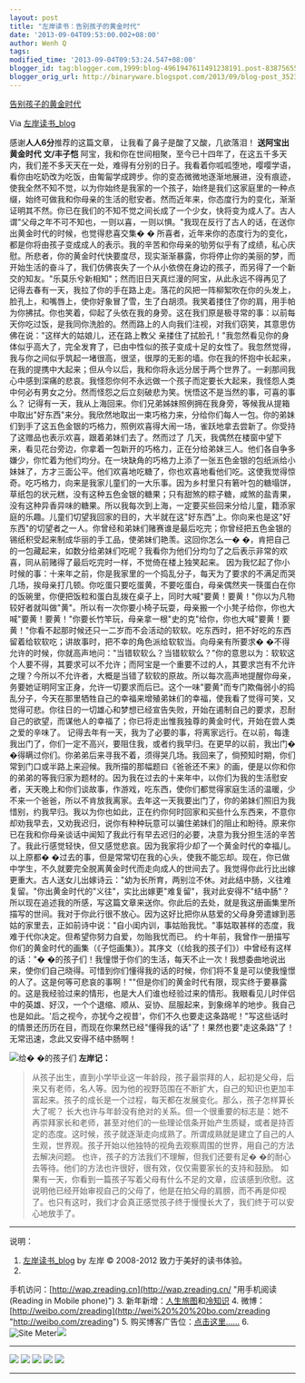 ```yaml
---
layout: post
title: "左岸读书：告别孩子的黄金时代"
date: '2013-09-04T09:53:00.002+08:00'
author: Wenh Q
tags:
modified_time: '2013-09-04T09:53:24.547+08:00'
blogger_id: tag:blogger.com,1999:blog-4961947611491238191.post-8387565508335277506
blogger_orig_url: http://binaryware.blogspot.com/2013/09/blog-post_3523.html
---
```


[
告别孩子的黄金时代](http://zreading.cn.feedsportal.com/c/35042/f/647833/s/30be57fc/sc/38/l/0L0Szreading0Bcn0Carchives0C39750Bhtml/story01.htm)

Via [左岸读书_blog](http://www.zreading.cn/)

感谢**人人6分**推荐的这篇文章， 让我看了鼻子是酸了又酸，几欲落泪！
**送阿宝出黄金时代**
**文/丰子恺**
阿宝，我和你在世间相聚，至今已十四年了，在这五千多天内，我们差不多天天在一处，难得有分别的日子。我看着你呱呱堕地，嘤嘤学语，看你由吃奶改为吃饭，由匍匐学成跨步。你的变态微微地逐渐地展进，没有痕迹，使我全然不知不觉，以为你始终是我家的一个孩子，始终是我们这家庭里的一种点缀，始终可做我和你母亲的生活的慰安者。然而近年来，你态度行为的变化，渐渐证明其不然。你已在我们的不知不觉之间长成了一个少女，快将变为成人了。古人谓"父母之年不可不知也，一则以喜，一则以惧。"我现在反行了古人的话，在送你出黄金时代的时候，也觉得悲喜交集�
�
所喜者，近年来你的态度行为的变化，都是你将由孩子变成成人的表示。我的辛苦和你母亲的劬劳似乎有了成绩，私心庆慰。所悲者，你的黄金时代快要度尽，现实渐渐暴露，你将停止你的美丽的梦，而开始生活的奋斗了，我们仿佛丧失了一个从小依傍在身边的孩子，而另得了一个新交的知友。"乐莫乐兮新相知"；然而旧日天真烂漫的阿宝，从此永远不得再见了
记得去春有一天，我拉了你的手在路上走。落花的风把一阵柳絮吹在你的头发上，脸孔上，和嘴唇上，使你好象冒了雪，生了白胡须。我笑着搂住了你的肩，用手帕为你拂拭。你也笑着，仰起了头依在我的身旁。这在我们原是极寻常的事：以前每天你吃过饭，是我同你洗脸的。然而路上的人向我们注视，对我们窃笑，其意思仿佛在说："这样大的姑娘儿，还在路上教父
亲搂住了拭脸孔！"我忽然看见你的身体似乎高大了，完全发育了，已由中性似的孩子变成十足的女性了。我忽然觉得，我与你之间似乎筑起一堵很高，很坚，很厚的无影的墙。你在我的怀抱中长起来，在我的提携中大起来；但从今以后，我和你将永远分居于两个世界了。一刹那间我心中感到深痛的悲哀。我怪怨你何不永远做一个孩子而定要长大起来，我怪怨人类中何必有男女之分。然而怪怨之后立刻破悲为笑。恍悟这不是当然的事，可喜的事么？
记得有一天，我从上海回来。你们兄弟姊妹照例拥在我身旁，等候我从提箱中取出"好东西"来分。我欣然地取出一束巧格力来，分给你们每人一包。你的弟妹们到手了这五色金银的巧格力，照例欢喜得大闹一场，雀跃地拿去尝新了。你受持了这赠品也表示欢喜，跟着弟妹们去了。然而过了
几天，我偶然在楼窗中望下来，看见花台旁边，你拿着一包新开的巧格力，正在分给弟妹三人。他们各自争多嫌少，你忙着为他们均分。在一块缺角的巧格力上添了一张五色金银的包纸派给小妹妹了，方才三面公平。他们欢喜地吃糖了，你也欢喜地看他们吃。这使我觉得惊奇。吃巧格力，向来是我家儿童们的一大乐事。因为乡村里只有箬叶包的糖塌饼，草纸包的状元糕，没有这种五色金银的糖果；只有甜煞的粽子糖，咸煞的盐青果，没有这种异香异味的糖果。所以我每次到上海，一定要买些回来分给儿童，籍添家庭的乐趣。儿童们切望我回家的目的，大半就在这"好东西"上。你向来也是这"好东西"的切望者之一人。你曾经和弟妹们赌赛谁是最后吃完；你曾经把五色金银的锡纸积受起来制成华丽的手工品，使弟妹们艳羡。这回你怎么一�
�，肯把自己的一包藏起来，如数分给弟妹们吃呢？我看你为他们分均匀了之后表示非常的欢喜，同从前赌得了最后吃完时一样，不觉倚在楼上独笑起来。
因为我忆起了你小时候的事：十来年之前，你是我家里的一个捣乱分子，每天为了要求的不满足而哭几场，挨母亲打几顿。你吃蛋只要吃蛋黄，不要吃蛋白，母亲偶然夹一筷蛋白在你的饭碗里，你便把饭粒和蛋白乱拨在桌子上，同时大喊"要黄！要黄！"你以为凡物较好者就叫做"黄"。所以有一次你要小椅子玩耍，母亲搬一个小凳子给你，你也大喊"要黄！要黄！"你要长竹竿玩，母亲拿一根"史的克"给你，你也大喊"要黄！要黄！"你看不起那时候还只一二岁而不会活动的软软。吃东西时，把不好吃的东西留着给软软吃；讲故事时，把不幸的角色派给软软当。向母亲有所要求�
�不得允许的时候，你就高声地问："当错软软么？当错软软么？"你的意思以为：软软这个人要不得，其要求可以不允许；而阿宝是一个重要不过的人，其要求岂有不允许之理？今所以不允许者，大概是当错了软软的原故。所以每次高声地提醒你母亲，务要她证明阿宝正身，允许一切要求而后已。这个一味"要黄"而专门欺侮弱小的捣乱分子，今天在那里牺牲自己的幸福来增殖弟妹们的幸福，使我看了觉得可笑，又觉得可悲。你往日的一切雄心和梦想已经宣告失败，开始在遏制自己的要求，忍耐自己的欲望，而谋他人的幸福了；你已将走出惟我独尊的黄金时代，开始在尝人类之爱的辛味了。
记得去年有一天，我为了必要的事，将离家远行。在以前，每逢我出门了，你们一定不高兴，要阻住我，或者约我早归。在更早的以前，我出门�
�得瞒过你们。你弟弟后来寻我不着，须得哭几场。我回来了，倘预知时期，你们常到门口或半路上来迎候。我所描的那幅题曰《爸爸还不来》的画，便是以你和你的弟弟的等我归家为题材的。因为我在过去的十来年中，以你们为我的生活慰安者，天天晚上和你们谈故事，作游戏，吃东西，使你们都觉得家庭生活的温暖，少不来一个爸爸，所以不肯放我离家。去年这一天我要出门了，你的弟妹们照旧为我惜别，约我早归。我以为你也如此，正在约你何时回家和买些什么东西来，不意你却劝我早去，又劝我迟归，说你有种种玩意可以骗住弟妹们的阻止和盼待。原来你已在我和你母亲谈话中闻知了我此行有早去迟归的必要，决意为我分担生活的辛苦了。我此行感觉轻快，但又感觉悲哀。因为我家将少却了一个黄金时代的幸福儿。
以上原都�
�过去的事，但是常常切在我的心头，使我不能忘却。现在，你已做中学生，不久就要完全脱离黄金时代而走向成人的世间去了。我觉得你此行比出嫁更重大。古人送女儿出嫁诗云："幼为长所育，两别泣不休。对此结中肠，义往难复留。"你出黄金时代的"义往"，实比出嫁更"难复留"，我对此安得不"结中肠"？所以现在追述我的所感，写这篇文章来送你。你此后的去处，就是我这册画集里所描写的世间。我对于你此行很不放心。因为这好比把你从慈爱的父母身旁遣嫁到恶姑的家里去，正如前诗中说："自小闺内训，事姑贻我忧。"事姑取甚样的态度，我难于代你决定。但希望你努力自爱，勿贻我忧而已。
约十年前，我曾作一册描写你们的黄金时代的画集（《子恺画集》）。其序文（《给我的孩子们》）中曾经有这样的话："�
�的孩子们！我憧憬于你们的生活，每天不止一次！我想委曲地说出来，使你们自己晓得。可惜到你们懂得我的话的时候，你们将不复是可以使我憧憬的人了。这是何等可悲哀的事啊！""但是你们的黄金时代有限，现实终于要暴露的。这是我经验过来的情形，也是大人们谁也经验过来的情形。我眼看见儿时伴侣中的英雄、好汉，一个个退缩、顺从、妥协、屈服起来，到象绵羊的地步。我自己也是如此。'后之视今，亦犹今之视昔'，你们不久也要走这条路呢！"写这些话时的情景还历历在目，而现在你果然已经"懂得我的话"了！果然也要"走这条路"了！无常迅速，念此又安得不结中肠啊！



![给�
�的孩子们](http://www.zreading.net/wp-content/uploads/2013/09/hjsd.jpg)
**左岸记：**

> 从孩子出生，直到小学毕业这一年龄段，孩子最崇拜的人，起初是父母，后来又有老师，名人等。因为他的视野范围在不断扩大，自己的知识也更加丰富起来。孩子的成长是一个过程，每天都在发展变化。那么，孩子怎样算长大了呢？
> 长大也许与年龄没有绝对的关系。但一个很重要的标志是：她不再崇拜家长和老师，甚至对他们的一些理论信条开始产生质疑，或者是持否定的态度。这时候，孩子就逐渐走向成熟了。所谓成熟就是建立了自己的人生观，世界观。孩子开始以他独特的视角去观察周围的世界，用自己的方法去解决问题。
> 也许，孩子的方法我们不理解，但我们还要有足�
> �的耐心去等待。他们的方法也许很好，很有效，仅仅需要家长的支持和鼓励。
> 如果有一天，你看到一篇孩子写着父母有什么不足的文章，应该感到欣慰。这说明他已经开始审视自己的父母了，他是在拍父母的肩膀，而不再是仰视了。也只有这时，我们才会真正感觉孩子终于慢慢长大了，我们终于可以安心地放手了。

* * * * *

说明：
1. [左岸读书_blog](http://zreading.cn/) by 左岸 © 2008-2012
致力于美好的读书体验。
2.
手机访问：[http://wap.zreading.cn](http://wap.zreading.cn/ "用手机阅读(Reading in Mobile phone)")
3.
新年新增：[人生旅图](http://www.zreading.net/ "人生旅图")和[冷知识](http://www.zreading.net/lenzhishi "冷知识")
4.
微博：[http://weibo.com/zreading](http://wei%20%20%20bo.com/zreading "http://weibo.com/zreading")
5.
购买博客广告位：[点击这里……](http://www.zreading.cn/about#ad "看了会心动!")
6. ![Site
Meter](http://s12.sitemeter.com/meter.asp?site=s12zxfclz)![](http://zreading.cn.feedsportal.com/c/35042/f/647833/s/30be57fc/sc/38/mf.gif)

  ----------------------------------------------------------------------------------------------------------------------------------------------------------------------------------------------------------------------------------------------------------------------------------------------------------------------------------------------------------------------------------------------------------------------------------------------------------------------------------------------------------------------------------------------------------------------------------------------------------------------------------------------------------------------------------------------------------------------------------------------------------------------------------------------------------------------------------------------------------------------------------------------------------------------------------------------------------------------------------------------------------------------------------------------------------------------------------------------------------------------------------------------------------------------------------------------------------------------------------- --
  [![](http://res3.feedsportal.com/social/twitter.png)](http://share.feedsportal.com/share/twitter/?u=http%3A%2F%2Fwww.zreading.cn%2Farchives%2F3975.html&t=%E5%91%8A%E5%88%AB%E5%AD%A9%E5%AD%90%E7%9A%84%E9%BB%84%E9%87%91%E6%97%B6%E4%BB%A3) [![](http://res3.feedsportal.com/social/facebook.png)](http://share.feedsportal.com/share/facebook/?u=http%3A%2F%2Fwww.zreading.cn%2Farchives%2F3975.html&t=%E5%91%8A%E5%88%AB%E5%AD%A9%E5%AD%90%E7%9A%84%E9%BB%84%E9%87%91%E6%97%B6%E4%BB%A3) [![](http://res3.feedsportal.com/social/linkedin.png)](http://share.feedsportal.com/share/linkedin/?u=http%3A%2F%2Fwww.zreading.cn%2Farchives%2F3975.html&t=%E5%91%8A%E5%88%AB%E5%AD%A9%E5%AD%90%E7%9A%84%E9%BB%84%E9%87%91%E6%97%B6%E4%BB%A3) [![](http://res3.feedsportal.com/social/googleplus.png)](http://share.feedsportal.com/share/gplus/?u=http%3A%2F%2Fwww.zreading.cn%2Farchives%2F3975.html&t=%E5%91%8A%E5%88%AB%E5%AD%A9%E5%AD%90%E7%9A%84%E9%BB%84%E9%87%91%E6%97%B6%E4%BB%A3) [![](http://res3.feedsportal.com/social/email.png)](http://share.feedsportal.com/share/email/?u=http%3A%2F%2Fwww.zreading.cn%2Farchives%2F3975.html&t=%E5%91%8A%E5%88%AB%E5%AD%A9%E5%AD%90%E7%9A%84%E9%BB%84%E9%87%91%E6%97%B6%E4%BB%A3)   
  ----------------------------------------------------------------------------------------------------------------------------------------------------------------------------------------------------------------------------------------------------------------------------------------------------------------------------------------------------------------------------------------------------------------------------------------------------------------------------------------------------------------------------------------------------------------------------------------------------------------------------------------------------------------------------------------------------------------------------------------------------------------------------------------------------------------------------------------------------------------------------------------------------------------------------------------------------------------------------------------------------------------------------------------------------------------------------------------------------------------------------------------------------------------------------------------------------------------------------------- --
